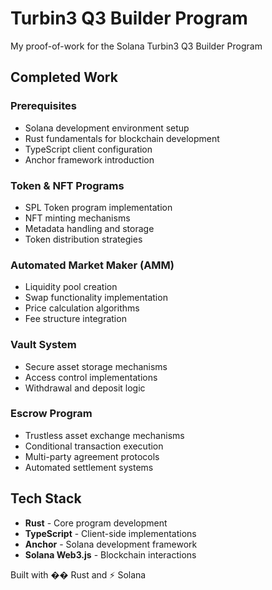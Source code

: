 # Turbin3 Q3 Builder Program

My proof-of-work for the Solana Turbin3 Q3 Builder Program

## Completed Work

### Prerequisites
- Solana development environment setup
- Rust fundamentals for blockchain development
- TypeScript client configuration
- Anchor framework introduction

### Token & NFT Programs
- SPL Token program implementation
- NFT minting mechanisms
- Metadata handling and storage
- Token distribution strategies

### Automated Market Maker (AMM)
- Liquidity pool creation
- Swap functionality implementation
- Price calculation algorithms
- Fee structure integration

### Vault System
- Secure asset storage mechanisms
- Access control implementations
- Withdrawal and deposit logic

### Escrow Program
- Trustless asset exchange mechanisms
- Conditional transaction execution
- Multi-party agreement protocols
- Automated settlement systems


## Tech Stack

- **Rust** - Core program development
- **TypeScript** - Client-side implementations
- **Anchor** - Solana development framework
- **Solana Web3.js** - Blockchain interactions

Built with �� Rust and ⚡ Solana
